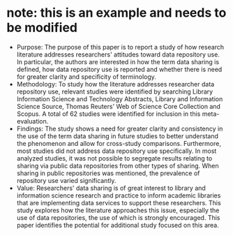 # note: this is an example and needs to be modified

 - Purpose: The purpose of this paper is to report a study of how research literature addresses researchers' attitudes toward data repository use. In particular, the authors are interested in how the term data sharing is defined, how data repository use is reported and whether there is need for greater clarity and specificity of terminology.
 - Methodology: To study how the literature addresses researcher data repository use, relevant studies were identified by searching Library Information Science and Technology Abstracts, Library and Information Science Source, Thomas Reuters' Web of Science Core Collection and Scopus. A total of 62 studies were identified for inclusion in this meta-evaluation.
 - Findings: The study shows a need for greater clarity and consistency in the use of the term data sharing in future studies to better understand the phenomenon and allow for cross-study comparisons. Furthermore, most studies did not address data repository use specifically. In most analyzed studies, it was not possible to segregate results relating to sharing via public data repositories from other types of sharing. When sharing in public repositories was mentioned, the prevalence of repository use varied significantly.
 - Value: Researchers' data sharing is of great interest to library and information science research and practice to inform academic libraries that are implementing data services to support these researchers. This study explores how the literature approaches this issue, especially the use of data repositories, the use of which is strongly encouraged. This paper identifies the potential for additional study focused on this area.
